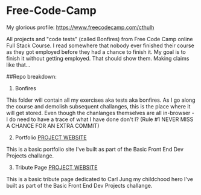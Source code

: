 # Free-Code-Camp
My glorious profile: https://www.freecodecamp.com/cthulh

All projects and "code tests" (called Bonfires) from Free Code Camp online Full Stack Course. I read somewhere that nobody ever finished their course as they got employed before they had a chance to finish it.
My goal is to finish it without getting employed. That should show them. Making claims like that...

##Repo breakdown:

1. Bonfires

  This folder will contain all my exercises aka tests aka bonfires. As I go along the course and demolish subsequent challanges, this is the place where it will get stored. Even though the chanlanges themselves are all in-browser - I do need to have a trace of what I have done don't I? (Rule #1 NEVER MISS A CHANCE FOR AN EXTRA COMMIT)

2. Portfolio [PROJECT WEBSITE](http://marius-cth.bitballoon.com/)

  This is a basic portfolio site I've built as part of the Basic Front End Dev Projects challange.

3. Tribute Page [PROJECT WEBSITE](http://jung-tribute.bitballoon.com/)

  This is a basic tribute page dedicated to Carl Jung my childchood hero I've built as part of the Basic Front End Dev Projects challange.


